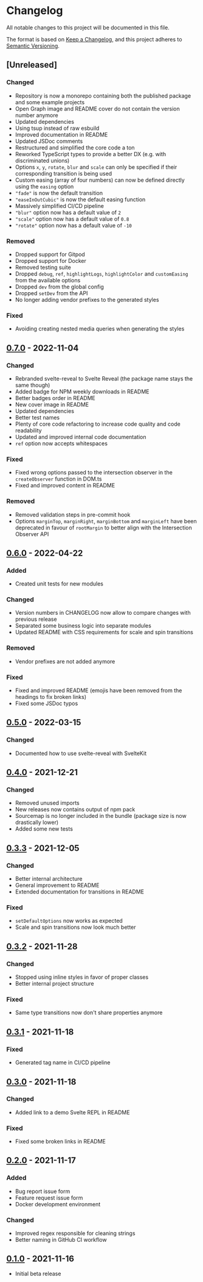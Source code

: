 # Changelog

All notable changes to this project will be documented in this file.

The format is based on [Keep a Changelog](https://keepachangelog.com/en/1.0.0/),
and this project adheres to [Semantic Versioning](https://semver.org/spec/v2.0.0.html).

## [Unreleased]

### Changed

- Repository is now a monorepo containing both the published package and some example projects
- Open Graph image and README cover do not contain the version number anymore
- Updated dependencies
- Using tsup instead of raw esbuild
- Improved documentation in README
- Updated JSDoc comments
- Restructured and simplified the core code a ton
- Reworked TypeScript types to provide a better DX (e.g. with discriminated unions)
- Options `x`, `y`, `rotate`, `blur` and `scale` can only be specified if their corresponding transition is being used
- Custom easing (array of four numbers) can now be defined directly using the `easing` option
- `"fade"` is now the default transition
- `"easeInOutCubic"` is now the default easing function
- Massively simplified CI/CD pipeline
- `"blur"` option now has a default value of `2`
- `"scale"` option now has a default value of `0.8`
- `"rotate"` option now has a default value of `-10`

### Removed

- Dropped support for Gitpod
- Dropped support for Docker
- Removed testing suite
- Dropped `debug`, `ref`, `highlightLogs`, `highlightColor` and `customEasing` from the available options
- Dropped `dev` from the global config
- Dropped `setDev` from the API
- No longer adding vendor prefixes to the generated styles

### Fixed

- Avoiding creating nested media queries when generating the styles

## [0.7.0] - 2022-11-04

### Changed

- Rebranded svelte-reveal to Svelte Reveal (the package name stays the same though)
- Added badge for NPM weekly downloads in README
- Better badges order in README
- New cover image in README
- Updated dependencies
- Better test names
- Plenty of core code refactoring to increase code quality and code readability
- Updated and improved internal code documentation
- `ref` option now accepts whitespaces

### Fixed

- Fixed wrong options passed to the intersection observer in the `createObserver` function in DOM.ts
- Fixed and improved content in README

### Removed

- Removed validation steps in pre-commit hook
- Options `marginTop`, `marginRight`, `marginBottom` and `marginLeft` have been deprecated in favour of `rootMargin` to better align with the Intersection Observer API

## [0.6.0] - 2022-04-22

### Added

- Created unit tests for new modules

### Changed

- Version numbers in CHANGELOG now allow to compare changes with previous release
- Separated some business logic into separate modules
- Updated README with CSS requirements for scale and spin transitions

### Removed

- Vendor prefixes are not added anymore

### Fixed

- Fixed and improved README (emojis have been removed from the headings to fix broken links)
- Fixed some JSDoc typos

## [0.5.0] - 2022-03-15

### Changed

- Documented how to use svelte-reveal with SvelteKit

## [0.4.0] - 2021-12-21

### Changed

- Removed unused imports
- New releases now contains output of npm pack
- Sourcemap is no longer included in the bundle (package size is now drastically lower)
- Added some new tests

## [0.3.3] - 2021-12-05

### Changed

- Better internal architecture
- General improvement to README
- Extended documentation for transitions in README

### Fixed

- `setDefaultOptions` now works as expected
- Scale and spin transitions now look much better

## [0.3.2] - 2021-11-28

### Changed

- Stopped using inline styles in favor of proper classes
- Better internal project structure

### Fixed

- Same type transitions now don't share properties anymore

## [0.3.1] - 2021-11-18

### Fixed

- Generated tag name in CI/CD pipeline

## [0.3.0] - 2021-11-18

### Changed

- Added link to a demo Svelte REPL in README

### Fixed

- Fixed some broken links in README

## [0.2.0] - 2021-11-17

### Added

- Bug report issue form
- Feature request issue form
- Docker development environment

### Changed

- Improved regex responsible for cleaning strings
- Better naming in GitHub CI workflow

## [0.1.0] - 2021-11-16

- Initial beta release

[0.1.0]: https://github.com/DaveKeehl/svelte-reveal/releases/tag/0.1.0
[0.2.0]: https://github.com/DaveKeehl/svelte-reveal/compare/0.1.0...0.2.0
[0.3.0]: https://github.com/DaveKeehl/svelte-reveal/compare/0.2.0...0.3.0
[0.3.1]: https://github.com/DaveKeehl/svelte-reveal/compare/0.3.0...0.3.1
[0.3.2]: https://github.com/DaveKeehl/svelte-reveal/compare/0.3.1...0.3.2
[0.3.3]: https://github.com/DaveKeehl/svelte-reveal/compare/0.3.2...0.3.3
[0.4.0]: https://github.com/DaveKeehl/svelte-reveal/compare/0.3.3...0.4.0
[0.5.0]: https://github.com/DaveKeehl/svelte-reveal/compare/0.4.0...0.5.0
[0.6.0]: https://github.com/DaveKeehl/svelte-reveal/compare/0.5.0...0.6.0
[0.7.0]: https://github.com/DaveKeehl/svelte-reveal/compare/0.6.0...0.7.0

